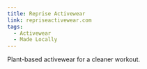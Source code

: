 ```yaml
---
title: Reprise Activewear
link: repriseactivewear.com
tags:
  - Activewear
  - Made Locally
---
```

Plant-based activewear for a cleaner workout.